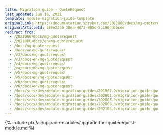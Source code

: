 ```yaml
---
title: Migration guide - QuoteRequest
last_updated: Jun 16, 2021
template: module-migration-guide-template
originalLink: https://documentation.spryker.com/2021080/docs/mg-quoterequest
originalArticleId: 389e2366-30ea-4673-905d-5c1904d26cee
redirect_from:
  - /2021080/docs/mg-quoterequest
  - /2021080/docs/en/mg-quoterequest
  - /docs/mg-quoterequest
  - /docs/en/mg-quoterequest
  - /v3/docs/mg-quoterequest
  - /v3/docs/en/mg-quoterequest
  - /v4/docs/mg-quoterequest
  - /v4/docs/en/mg-quoterequest
  - /v5/docs/mg-quoterequest
  - /v5/docs/en/mg-quoterequest
  - /v6/docs/mg-quoterequest
  - /v6/docs/en/mg-quoterequest
  - /docs/scos/dev/module-migration-guides/201907.0/migration-guide-quoterequest.html
  - /docs/scos/dev/module-migration-guides/202001.0/migration-guide-quoterequest.html
  - /docs/scos/dev/module-migration-guides/202005.0/migration-guide-quoterequest.html
  - /docs/scos/dev/module-migration-guides/202009.0/migration-guide-quoterequest.html
  - /docs/scos/dev/module-migration-guides/202108.0/migration-guide-quoterequest.html
---
```

{% include pbc/all/upgrade-modules/upgrade-the-quoterequest-module.md %} <!-- To edit, see /_includes/pbc/all/upgrade-modules/upgrade-the-quoterequest-module.md -->
